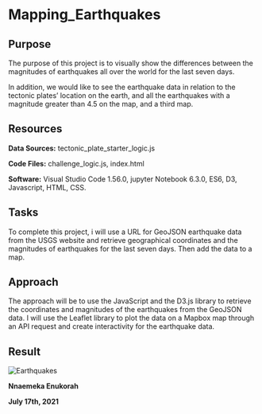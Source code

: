 # Mapping_Earthquakes

## Purpose

The purpose of this project is to visually show the differences between the magnitudes of earthquakes all over the world for the last seven days.

In addition, we would like to see the earthquake data in relation to the tectonic plates’ location on the earth, and all the earthquakes with a magnitude greater than 4.5 on the map, and a third map.

## Resources

**Data Sources:** tectonic_plate_starter_logic.js

**Code Files:** challenge_logic.js, index.html

**Software:** Visual Studio Code 1.56.0, jupyter Notebook 6.3.0, ES6, D3, Javascript, HTML, CSS.

## Tasks

To complete this project, i will use a URL for GeoJSON earthquake data from the USGS website and retrieve geographical coordinates and the magnitudes of earthquakes for the last seven days. Then add the data to a map.

## Approach

The approach will be to use the JavaScript and the D3.js library to retrieve the coordinates and magnitudes of the earthquakes from the GeoJSON data. I will use the Leaflet library to plot the data on a Mapbox map through an API request and create interactivity for the earthquake data.

## Result

![Earthquakes](https://user-images.githubusercontent.com/81701640/125556281-cc77814e-4717-48dc-8a0a-b9f6f3db6b38.png)

**Nnaemeka Enukorah**

**July 17th, 2021**